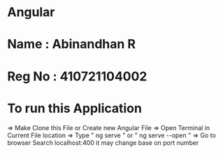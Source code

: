 # Angular

# Name : Abinandhan R
# Reg No : 410721104002

# To run this Application 
=> Make Clone this File or Create new Angular File 
=> Open Terminal in Current File location
=> Type " ng serve " or " ng serve --open "
=> Go to browser Search localhost:400 it may change base on port number
